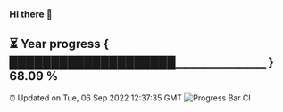 ### Hi there 👋
⏳ Year progress { ████████████████████▁▁▁▁▁▁▁▁▁▁ } 68.09 %
---
⏰ Updated on Tue, 06 Sep 2022 12:37:35 GMT
![Progress Bar CI](https://github.com/liununu/liununu/workflows/Progress%20Bar%20CI/badge.svg)
